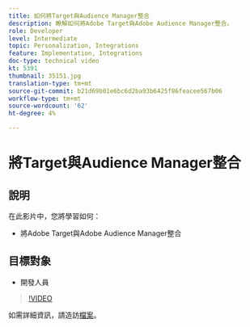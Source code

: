 ```yaml
---
title: 如何將Target與Audience Manager整合
description: 瞭解如何將Adobe Target與Adobe Audience Manager整合。
role: Developer
level: Intermediate
topic: Personalization, Integrations
feature: Implementation, Integrations
doc-type: technical video
kt: 5391
thumbnail: 35151.jpg
translation-type: tm+mt
source-git-commit: b21d69b01e6bc6d2ba93b6425f86feacee567b06
workflow-type: tm+mt
source-wordcount: '62'
ht-degree: 4%

---
```



# 將Target與Audience Manager整合

## 說明

在此影片中，您將學習如何：

* 將Adobe Target與Adobe Audience Manager整合

## 目標對象

* 開發人員

>[!VIDEO](https://video.tv.adobe.com/v/35151/?quality=12)

如需詳細資訊，請造訪[檔案](https://docs.adobe.com/content/help/en/audience-manager/user-guide/implementation-integration-guides/integration-other-solutions/aam-target-integration.html)。
